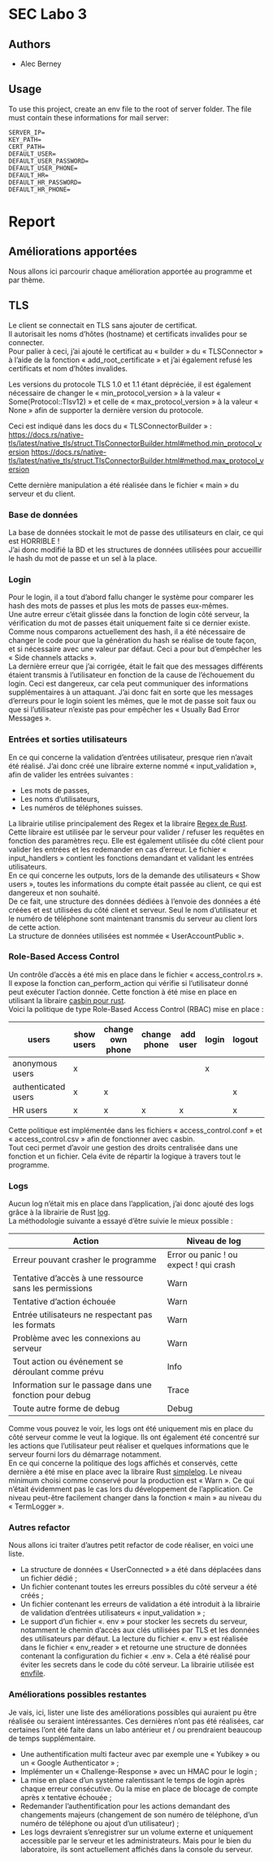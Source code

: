 # SEC Labo 3

## Authors
* Alec Berney

## Usage

To use this project, create an env file to the root of server folder. 
The file must contain these informations for mail server:
````
SERVER_IP=
KEY_PATH=
CERT_PATH=
DEFAULT_USER=
DEFAULT_USER_PASSWORD=
DEFAULT_USER_PHONE=
DEFAULT_HR=
DEFAULT_HR_PASSWORD=
DEFAULT_HR_PHONE=
````

# Report

## Améliorations apportées
Nous allons ici parcourir chaque amélioration apportée au programme et par thème.

## TLS
Le client se connectait en TLS sans ajouter de certificat. \
Il autorisait les noms d’hôtes (hostname) et certificats invalides pour se connecter. \
Pour palier à ceci, j’ai ajouté le certificat au « builder » du « TLSConnector » à l’aide de la fonction « add_root_certificate » 
et j’ai également refusé les certificats et nom d’hôtes invalides.


Les versions du protocole TLS 1.0 et 1.1 étant dépréciée, il est également nécessaire de changer le « min_protocol_version » 
à la valeur « Some(Protocol::Tlsv12) » et celle de « max_protocol_version » à la valeur « None » afin de supporter la dernière version du protocole.

Ceci est indiqué dans les docs du « TLSConnectorBuilder » :
https://docs.rs/native-tls/latest/native_tls/struct.TlsConnectorBuilder.html#method.min_protocol_version
https://docs.rs/native-tls/latest/native_tls/struct.TlsConnectorBuilder.html#method.max_protocol_version

Cette dernière manipulation a été réalisée dans le fichier « main » du serveur et du client.

### Base de données

La base de données stockait le mot de passe des utilisateurs en clair, ce qui est HORRIBLE ! \
J’ai donc modifié la BD et les structures de données utilisées pour accueillir le hash du mot de passe et un sel à la place.

### Login
Pour le login, il a tout d’abord fallu changer le système pour comparer les hash des mots de passes et plus les mots de passes eux-mêmes. \
Une autre erreur c’était glissée dans la fonction de login côté serveur, la vérification du mot de passes était uniquement faite si ce dernier existe. 
Comme nous comparons actuellement des hash, il a été nécessaire de changer le code pour que la génération du hash se réalise de toute façon, et si nécessaire avec une valeur par défaut. 
Ceci a pour but d’empêcher les « Side channels attacks ». \
La dernière erreur que j’ai corrigée, était le fait que des messages différents étaient transmis à l’utilisateur en fonction de la cause de l’échouement du login. 
Ceci est dangereux, car cela peut communiquer des informations supplémentaires à un attaquant. 
J’ai donc fait en sorte que les messages d’erreurs pour le login soient les mêmes, que le mot de passe soit faux ou que si l’utilisateur n’existe pas pour empêcher les « Usually Bad Error Messages ».

### Entrées et sorties utilisateurs
En ce qui concerne la validation d’entrées utilisateur, presque rien n’avait été réalisé. 
J’ai donc créé une libraire externe nommé « input_validation », afin de valider les entrées suivantes :
* Les mots de passes,
* Les noms d’utilisateurs,
* Les numéros de téléphones suisses.

La librairie utilise principalement des Regex et la libraire [Regex de Rust](https://docs.rs/regex/latest/regex/). \
Cette libraire est utilisée par le serveur pour valider / refuser les requêtes en fonction des paramètres reçu. 
Elle est également utilisée du côté client pour valider les entrées et les redemander en cas d’erreur. 
Le fichier « input_handlers » contient les fonctions demandant et validant les entrées utilisateurs. \
En ce qui concerne les outputs, lors de la demande des utilisateurs « Show users », toutes les informations du compte était passée au client, ce qui est dangereux et non souhaité. \
De ce fait, une structure des données dédiées à l’envoie des données a été créées et est utilisées du côté client et serveur. 
Seul le nom d’utilisateur et le numéro de téléphone sont maintenant transmis du serveur au client lors de cette action. \
La structure de données utilisées est nommée « UserAccountPublic ».

### Role-Based Access Control
Un contrôle d’accès a été mis en place dans le fichier « access_control.rs ». 
Il expose la fonction can_perform_action qui vérifie si l’utilisateur donné peut exécuter l’action donnée. 
Cette fonction à été mise en place en utilisant la libraire [casbin pour rust](https://github.com/casbin/casbin-rs). \
Voici la politique de type Role-Based Access Control (RBAC) mise en place :

| users               | show users | change own phone | change phone | add user | login | logout | exit |
|---------------------|------------|------------------|--------------|----------|-------|--------|------|
| anonymous users     | x          |                  |              |          | x     |        | x    |
| authenticated users | x          | x                |              |          |       | x      | x    |
| HR users            | x          | x                | x            | x        |       | x      | x    |



Cette politique est implémentée dans les fichiers « access_control.conf » et « access_control.csv » afin de fonctionner avec casbin. \
Tout ceci permet d’avoir une gestion des droits centralisée dans une fonction et un fichier. 
Cela évite de répartir la logique à travers tout le programme.

### Logs
Aucun log n’était mis en place dans l’application, j’ai donc ajouté des logs grâce à la librairie de Rust [log](https://docs.rs/log/latest/log/).\
La méthodologie suivante a essayé d’être suivie le mieux possible :

| Action                                                  | Niveau de log                          |
|---------------------------------------------------------|----------------------------------------|
| Erreur pouvant crasher le programme                     | Error ou panic ! ou expect ! qui crash |
| Tentative d’accès à une ressource sans les permissions  | Warn                                   |
| Tentative d’action échouée                              | Warn                                   |
| Entrée utilisateurs ne respectant pas les formats       | Warn                                   |
| Problème avec les connexions au serveur                 | Warn                                   |
| Tout action ou événement se déroulant comme prévu       | Info                                   |
| Information sur le passage dans une fonction pour debug | Trace                                  |
| Toute autre forme de debug                              | Debug                                  |


Comme vous pouvez le voir, les logs ont été uniquement mis en place du côté serveur comme le veut la logique. 
Ils ont également été concentré sur les actions que l’utilisateur peut réaliser et quelques informations que le serveur fourni lors du démarrage notamment. \
En ce qui concerne la politique des logs affichés et conservés, cette dernière a été mise en place avec la libraire Rust [simplelog](https://docs.rs/simplelog/latest/simplelog/). 
Le niveau minimum choisi comme conservé pour la production est « Warn ». Ce qui n’était évidemment pas le cas lors du développement de l’application. 
Ce niveau peut-être facilement changer dans la fonction « main » au niveau du « TermLogger ».

### Autres refactor
Nous allons ici traiter d’autres petit refactor de code réaliser, en voici une liste.
* La structure de données « UserConnected » a été dans déplacées dans un fichier dédié ;
* Un fichier contenant toutes les erreurs possibles du côté serveur a été créés ;
* Un fichier contenant les erreurs de validation a été introduit à la librairie de validation d’entrées utilisateurs « input_validation » ;
* Le support d’un fichier «. env » pour stocker les secrets du serveur, notamment le chemin d’accès aux clés utilisées par TLS et les données des utilisateurs par défaut. La lecture du fichier «. env » est réalisée dans le fichier « env_reader » et retourne une structure de données contenant la configuration du fichier « .env ». Cela a été réalisé pour éviter les secrets dans le code du côté serveur. La librairie utilisée est [envfile](https://docs.rs/envfile/latest/envfile/).

### Améliorations possibles restantes
Je vais, ici, lister une liste des améliorations possibles qui auraient pu être réalisée ou seraient intéressantes. Ces dernières n’ont pas été réalisées, car certaines l’ont été faite dans un labo antérieur et / ou prendraient beaucoup de temps supplémentaire.
* Une authentification multi facteur avec par exemple une « Yubikey » ou un « Google Authenticator » ;
* Implémenter un « Challenge-Response » avec un HMAC pour le login ;
* La mise en place d’un système ralentissant le temps de login après chaque erreur consécutive. Ou la mise en place de blocage de compte après x tentative échouée ;
* Redemander l’authentification pour les actions demandant des changements majeurs (changement de son numéro de téléphone, d’un numéro de téléphone ou ajout d’un utilisateur) ;
* Les logs devraient s’enregistrer sur un volume externe et uniquement accessible par le serveur et les administrateurs. Mais pour le bien du laboratoire, ils sont actuellement affichés dans la console du serveur.

